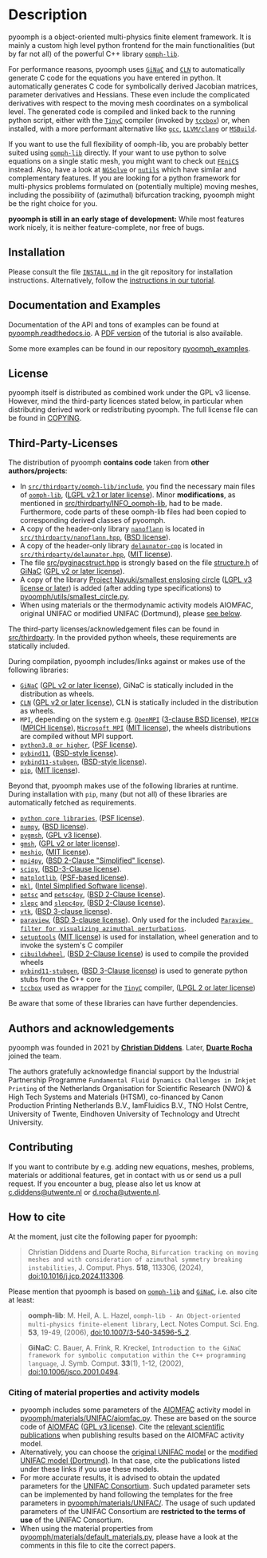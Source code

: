 # Description

pyoomph is a object-oriented multi-physics finite element framework.
It is mainly a custom high level python frontend for the main functionalities (but by far not all) of the powerful C++ library [`oomph-lib`](http://www.oomph-lib.org).

For performance reasons, pyoomph uses [`GiNaC`](https://www.ginac.de/) and [`CLN`](https://www.ginac.de/CLN) to automatically generate C code for the equations you have entered in python. It automatically generates C code for symbolically derived Jacobian matrices, parameter derivatives and Hessians. These even include the complicated derivatives with respect to the moving mesh coordinates on a symbolical level. The generated code is compiled and linked back to the running python script, either with the [`TinyC`](https://bellard.org/tcc/) compiler (invoked by [`tccbox`](https://github.com/metab0t/tccbox)) or, when installed, with a more performant alternative like [`gcc`](https://gcc.gnu.org/), [`LLVM/clang`](https://clang.llvm.org/) or [`MSBuild`](https://docs.microsoft.com/visualstudio/msbuild/msbuild).

If you want to use the full flexibility of oomph-lib, you are probably better suited using [`oomph-lib`](http://www.oomph-lib.org) directly. If your want to use python to solve equations on a single static mesh, you might want to check out [`FEniCS`](https://fenicsproject.org/) instead. Also, have a look at [`NGSolve`](https://ngsolve.org/) or [`nutils`](https://nutils.org/) which have similar and complementary features.
If you are looking for a python framework for multi-physics problems formulated on (potentially multiple) moving meshes, including the possibility of (azimuthal) bifurcation tracking, pyoomph might be the right choice for you.

**pyoomph is still in an early stage of development:** While most features work nicely, it is neither feature-complete, nor free of bugs.

## Installation

Please consult the file [`INSTALL.md`](https://github.com/pyoomph/pyoomph/blob/main/INSTALL.md) in the git repository for installation instructions.
Alternatively, follow the [instructions in our tutorial](https://pyoomph.readthedocs.io/en/latest/tutorial/installation.html).

## Documentation and Examples

Documentation of the API and tons of examples can be found at [pyoomph.readthedocs.io](https://pyoomph.readthedocs.io/en/latest/tutorial.html). 
A [PDF version](https://pyoomph.readthedocs.io/_/downloads/en/latest/pdf/) of the tutorial is also available.

Some more examples can be found in our repository [pyoomph_examples](https://www.github.com/pyoomph/pyoomph_examples).

## License

pyoomph itself is distributed as combined work under the GPL v3 license. However, mind the third-party licences stated below, in particular when distributing derived work or redistributing pyoomph. The full license file can be found in [COPYING](COPYING).

## Third-Party-Licenses 

The distribution of pyoomph **contains code** taken from **other authors/projects**:

- In [`src/thirdparty/oomph-lib/include`](https://github.com/pyoomph/pyoomph/blob/main/src/thirdparty/oomph-lib/include), you find the necessary main files of [`oomph-lib`](http://www.oomph-lib.org), ([LGPL v2.1 or later license](https://github.com/oomph-lib/oomph-lib/blob/main/LICENCE)). Minor **modifications**, as mentioned in [src/thirdparty/INFO_oomph-lib](https://github.com/pyoomph/pyoomph/blob/main/src/thirdparty/INFO_oomph-lib), had to be made. Furthermore, code parts of these oomph-lib files had been copied to corresponding derived classes of pyoomph.
- A copy of the header-only library [`nanoflann`](https://github.com/jlblancoc/nanoflann) is located in [`src/thirdparty/nanoflann.hpp`](https://github.com/pyoomph/pyoomph/blob/main/src/thirdparty/nanoflann.hpp), ([BSD license](https://github.com/jlblancoc/nanoflann/blob/master/COPYING)).
- A copy of the header-only library [`delaunator-cpp`](https://github.com/delfrrr/delaunator-cpp) is located in [`src/thirdparty/delaunator.hpp`](https://github.com/pyoomph/pyoomph/blob/main/src/thirdparty/delaunator.hpp), ([MIT license](https://github.com/delfrrr/delaunator-cpp/blob/master/LICENSE)).
- The file [src/pyginacstruct.hpp](https://github.com/pyoomph/pyoomph/blob/main/src/pyginacstruct.hpp) is strongly based on the file [structure.h](https://www.ginac.de/ginac.git/?p=ginac.git;a=blob_plain;f=ginac/structure.h;hb=HEAD) of [GiNaC](https://www.ginac.de/) ([GPL v2 or later license](https://www.ginac.de/ginac.git/?p=ginac.git;a=blob_plain;f=COPYING;hb=HEAD)).
- A copy of the library [Project Nayuki/smallest enslosing circle](https://www.nayuki.io/page/smallest-enclosing-circle) ([LGPL v3 license or later](https://github.com/nayuki/Nayuki-web-published-code/blob/master/smallest-enclosing-circle/COPYING.LESSER.txt)) is added (after adding type specifications) to [pyoomph/utils/smallest_circle.py](https://github.com/pyoomph/pyoomph/blob/main/pyoomph/utils/smallest_circle.py).
- When using materials or the thermodynamic activity models AIOMFAC, original UNIFAC or modified UNIFAC (Dortmund), please [see below](#cite).

The third-party licenses/acknowledgement files can be found in [src/thirdparty](https://github.com/pyoomph/pyoomph/tree/main/src/thirdparty). In the provided python wheels, these requirements are statically included.

During compilation, pyoomph includes/links against or makes use of the following libraries:

- [`GiNaC`](https://www.ginac.de/) ([GPL v2 or later license](https://www.ginac.de/ginac.git/?p=ginac.git;a=blob_plain;f=COPYING;hb=HEAD)), GiNaC is statically included in the distribution as wheels.
- [`CLN`](https://www.ginac.de/CLN) ([GPL v2 or later license](https://www.ginac.de/CLN/cln.git/?p=cln.git;a=blob_plain;f=COPYING;hb=HEAD)), CLN is statically included in the distribution as wheels.
- `MPI`, depending on the system e.g. [`OpenMPI`](https://www.open-mpi.org) ([3-clause BSD license](https://www.open-mpi.org/community/license.php)), [`MPICH`](https://www.mpich.org/) ([MPICH license](https://github.com/pmodels/mpich/blob/main/COPYRIGHT)), [`Microsoft MPI`](https://github.com/Microsoft/Microsoft-MPI) ([MIT license](https://github.com/microsoft/Microsoft-MPI/blob/master/LICENSE.txt)), the wheels distributions are compiled without MPI support.
- [`python3.8 or higher`](https://www.python.org/), ([PSF license](https://docs.python.org/3/license.html)).
- [`pybind11`](https://github.com/pybind/pybind11), ([BSD-style license](https://github.com/sizmailov/pybind11-stubgen/blob/master/LICENSE)).
- [`pybind11-stubgen`](https://github.com/sizmailov/pybind11-stubgen), ([BSD-style license](https://github.com/sizmailov/pybind11-stubgen/blob/master/LICENSE)).
- [`pip`](https://github.com/pypa/pip), ([MIT license](https://github.com/pypa/pip/blob/main/LICENSE.txt)).

Beyond that, pyoomph makes use of the following libraries at runtime. During installation with `pip`, many (but not all) of these libraries are automatically fetched as requirements.

- [`python core libraries`](https://www.python.org/), ([PSF license](https://docs.python.org/3/license.html)).
- [`numpy`](https://numpy.org/), ([BSD license](https://numpy.org/doc/stable/license.html)).
- [`pygmsh`](https://github.com/nschloe/pygmsh), ([GPL v3 license](https://github.com/nschloe/pygmsh/blob/main/LICENSE.txt)).
- [`gmsh`](https://gmsh.info/), ([GPL v2 or later license](https://gmsh.info/LICENSE.txt)).
- [`meshio`](https://github.com/nschloe/meshio), ([MIT license](https://github.com/nschloe/meshio/blob/main/LICENSE.txt)).
- [`mpi4py`](https://github.com/mpi4py/mpi4py/), ([BSD 2-Clause "Simplified" license](https://github.com/erdc/mpi4py/blob/master/LICENSE.txt)).
- [`scipy`](https://github.com/scipy/scipy), ([BSD-3-Clause license](https://github.com/scipy/scipy/blob/main/LICENSES_bundled.txt)).
- [`matplotlib`](https://github.com/matplotlib/matplotlib), ([PSF-based license](https://matplotlib.org/stable/users/project/license.html)).
- [`mkl`](https://pypi.org/project/mkl/), ([Intel Simplified Software license](https://www.intel.com/content/dam/develop/external/us/en/documents/pdf/intel-simplified-software-license.pdf)).
- [`petsc`](https://petsc.org/release/) and [`petsc4py`](https://petsc.org/release/petsc4py/), ([BSD 2-Clause license](https://petsc.org/release/install/license/)).
- [`slepc`](https://slepc.upv.es/) and [`slepc4py`](https://gitlab.com/slepc/slepc), ([BSD 2-Clause license](https://slepc.upv.es/contact/copy.htm)).
- [`vtk`](https://vtk.org/), ([BSD 3-clause license](https://vtk.org/about/)).
- [`paraview`](https://www.paraview.org/), ([BSD 3-clause license](https://www.paraview.org/license/)). Only used for the included [`Paraview filter for visualizing azimuthal perturbations`](https://github.com/pyoomph/pyoomph/blob/main/pyoomph/paraview/pyoomph_eigen_extrusion_filter.py).
- [`setuptools`](https://github.com/pypa/setuptools) ([MIT license](https://github.com/pypa/setuptools?tab=MIT-1-ov-file#readme)) is used for installation, wheel generation and to invoke the system's C compiler
- [`cibuildwheel`](https://cibuildwheel.pypa.io), ([BSD 2-Clause license](https://github.com/pypa/cibuildwheel?tab=License-1-ov-file#readme)) is used to compile the provided wheels
- [`pybind11-stubgen`](https://github.com/sizmailov/pybind11-stubgen), ([BSD 3-Clause license](https://github.com/sizmailov/pybind11-stubgen?tab=License-1-ov-file#readme)) is used to generate python stubs from the C++ core
- [`tccbox`](https://github.com/metab0t/tccbox) used as wrapper for the [`TinyC`](https://bellard.org/tcc/) compiler, ([LPGL 2 or later license](https://www.gnu.org/licenses/old-licenses/gpl-2.0.html))

Be aware that some of these libraries can have further dependencies.

## Authors and acknowledgements

pyoomph was founded in 2021 by [**Christian Diddens**](https://github.com/cdiddens). Later, [**Duarte Rocha**](https://github.com/duarterocha) joined the team.

The authors gratefully acknowledge financial support by the Industrial Partnership Programme `Fundamental Fluid Dynamics Challenges in Inkjet Printing` of the Netherlands Organisation for Scientific Research (NWO) & High Tech Systems and Materials (HTSM), co-financed by Canon Production Printing Netherlands B.V., IamFluidics B.V., TNO Holst Centre, University of Twente, Eindhoven University of Technology and Utrecht University.

## Contributing

If you want to contribute by e.g. adding new equations, meshes, problems, materials or additional features, get in contact with us or send us a pull request.
If you encounter a bug, please also let us know at c.diddens@utwente.nl or d.rocha@utwente.nl.

## How to cite
At the moment, just cite the following paper for pyoomph:

> Christian Diddens and Duarte Rocha, `Bifurcation tracking on moving meshes and with consideration of azimuthal symmetry breaking instabilities`, J. Comput. Phys. **518**, 113306, (2024), [doi:10.1016/j.jcp.2024.113306](https://dx.doi.org/doi:10.1016/j.jcp.2024.113306).

Please mention that pyoomph is based on [`oomph-lib`](http://www.oomph-lib.org) and [`GiNaC`](https://www.ginac.de/), i.e. also cite at least:

> **oomph-lib**: M. Heil, A. L. Hazel, `oomph-lib - An Object-oriented multi-physics finite-element library`, Lect. Notes Comput. Sci. Eng. **53**, 19-49, (2006), [doi:10.1007/3-540-34596-5_2](https://dx.doi.org/10.1007/3-540-34596-5_2).

> **GiNaC**: C. Bauer, A. Frink, R. Kreckel, `Introduction to the GiNaC framework for symbolic computation within the C++ programming language`, J.
Symb. Comput. **33**(1), 1-12, (2002), [doi:10.1006/jsco.2001.0494](https://dx.doi.org/10.1006/jsco.2001.0494).


### <a id="cite"></a>Citing of material properties and activity models
- pyoomph includes some parameters of the [AIOMFAC](http://www.aiomfac.caltech.edu/) activity model in [pyoomph/materials/UNIFAC/aiomfac.py](https://github.com/pyoomph/pyoomph/blob/main/pyoomph/materials/UNIFAC/aiomfac.py). These are based on the source code of [AIOMFAC](https://github.com/andizuend/AIOMFAC) ([GPL v3 license](https://github.com/andizuend/AIOMFAC/blob/master/LICENSE)). Cite the [relevant scientific publications](https://aiomfac.lab.mcgill.ca/citation.html) when publishing results based on the AIOMFAC activity model.
- Alternatively, you can choose the [original UNIFAC model](https://www.ddbst.com/published-parameters-unifac.html) or the [modified UNIFAC model (Dortmund)](https://www.ddbst.com/PublishedParametersUNIFACDO.html). In that case, cite the publications listed under these links if you use these models. 
- For more accurate results, it is advised to obtain the updated parameters for the [UNIFAC Consortium](https://unifac.ddbst.com/unifac_.html). Such updated parameter sets can be implemented by hand following the templates for the free parameters in [pyoomph/materials/UNIFAC/](https://github.com/pyoomph/pyoomph/tree/main/pyoomph/materials/UNIFAC). The usage of such updated parameters of the UNIFAC Consortium are **restricted to the terms of use** of the UNIFAC Consortium.
- When using the material properties from [pyoomph/materials/default_materials.py](https://github.com/pyoomph/pyoomph/blob/main/pyoomph/materials/default_materials.py), please have a look at the comments in this file to cite the correct papers.
